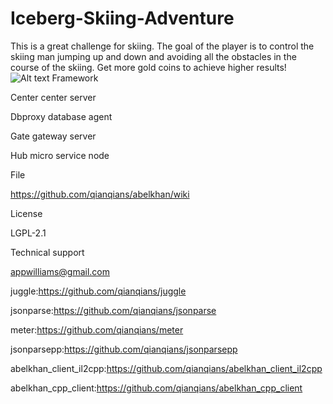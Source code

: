 # Iceberg-Skiing-Adventure
This is a great challenge for skiing. The goal of the player is to control the skiing man jumping up and down and avoiding all the obstacles in the course of the skiing. Get more gold coins to achieve higher results!
![Alt text](https://github.com/appdev-support/Iceberg-Skiing-Adventure/blob/master/IMG_0392.PNG)
Framework

Center center server

Dbproxy database agent

Gate gateway server

Hub micro service node

File

https://github.com/qianqians/abelkhan/wiki

License

LGPL-2.1

Technical support

appwilliams@gmail.com

juggle:https://github.com/qianqians/juggle

jsonparse:https://github.com/qianqians/jsonparse

meter:https://github.com/qianqians/meter

jsonparsepp:https://github.com/qianqians/jsonparsepp

abelkhan_client_il2cpp:https://github.com/qianqians/abelkhan_client_il2cpp

abelkhan_cpp_client:https://github.com/qianqians/abelkhan_cpp_client
